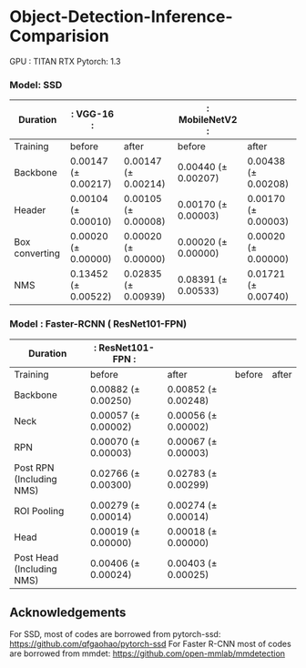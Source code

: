# Object-Detection-Inference-Comparision

GPU : TITAN RTX
Pytorch: 1.3

### Model: SSD

| Duration        | : VGG-16          : || : MobileNetV2    : || 
|-----------------|---------|---------|-------|--------|
| Training        | before  | after  | before  | after |
| Backbone        |0.00147 (± 0.00217) | 0.00147 (± 0.00214)      | 0.00440 (± 0.00207) | 0.00438  (± 0.00208) |
| Header          |0.00104 (± 0.00010) | 0.00105 (± 0.00008)      | 0.00170 (± 0.00003)|  0.00170  (± 0.00003) |
| Box converting  |0.00020 (± 0.00000) | 0.00020 (± 0.00000)      | 0.00020 (± 0.00000)|  0.00020  (± 0.00000) |
| NMS             |0.13452 (± 0.00522) | 0.02835 (± 0.00939)      | 0.08391 (± 0.00533)|  0.01721  (± 0.00740)|

### Model : Faster-RCNN ( ResNet101-FPN)
| Duration                 | : ResNet101-FPN          : ||  || 
|-----------------         |---------|--------- |-------|--------|
| Training                 | before  | after    | before  | after |
| Backbone                 |0.00882 (± 0.00250) | 0.00852 (± 0.00248)      | |  |
| Neck                     |0.00057 (± 0.00002) | 0.00056 (± 0.00002)      | |  |
| RPN                      |0.00070 (± 0.00003) | 0.00067 (± 0.00003)      | |  |
| Post RPN (Including NMS) |0.02766 (± 0.00300) | 0.02783 (± 0.00299)      | |  |
| ROI Pooling              |0.00279 (± 0.00014) | 0.00274 (± 0.00014)      | |  |
| Head                     |0.00019 (± 0.00000) | 0.00018 (± 0.00000)      | |  |
| Post Head (Including NMS)|0.00406 (± 0.00024) | 0.00403 (± 0.00025)      | |  |


## Acknowledgements
For SSD, most of codes are borrowed from pytorch-ssd:
https://github.com/qfgaohao/pytorch-ssd
For Faster R-CNN most of codes are borrowed from mmdet:
https://github.com/open-mmlab/mmdetection
